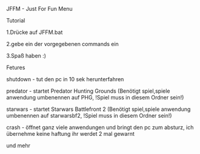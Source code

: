 JFFM - Just For Fun Menu

Tutorial

1.Drücke auf JFFM.bat

2.gebe ein der vorgegebenen commands ein

3.Spaß haben :)


Fetures

shutdown - tut den pc in 10 sek herunterfahren

predator - startet Predator Hunting Grounds (Benötigt spiel,spiele anwendung umbenennen auf PHG, !Spiel muss in diesem Ordner sein!)

starwars - startet Starwars Battlefront 2 (Benötigt spiel,spiele anwendung umbenennen auf starwarsbf2, !Spiel muss in diesem Ordner sein!)

crash - öffnet ganz viele anwendungen und bringt den pc zum absturz, ich übernehme keine haftung ihr werdet 2 mal gewarnt

und mehr
